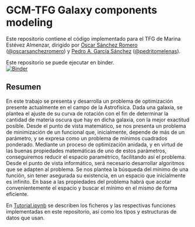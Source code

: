# GCM-TFG Galaxy components modeling

Este repositorio contiene el código implementado para el TFG de Marina Estévez Almenzar, dirigido por
[Óscar Sánchez Romero](https://www.ugr.es/~ossanche) ([@oscarsanchezromero](https://github.com/oscarsanchezromero)) y [Pedro A. García Sánchez](https://www.ugr.es/~pedro) ([@pedritomelenas](https://github.com/pedritomelenas)).

Este repositorio se puede ejecutar en binder.  
[![Binder](https://mybinder.org/badge_logo.svg)](https://mybinder.org/v2/gh/ealmenzar/GCM-TFG/master)

## Resumen

En este trabajo se presenta y desarrolla un problema de optimización presente actualmente en el campo de la Astrofísica. 
Dada una galaxia, se plantea el ajuste de su curva de rotación con el fin de determinar la cantidad de materia oscura que 
hay en dicha galaxia, con la mejor exactitud posible. Desde el punto de vista matemático, se nos presenta un problema de 
minimización de un funcional que, inicialmente, depende de más de un parámetro, y se expresa como un problema de mínimos 
cuadrados ponderado. Mediante un proceso de optimización anidada, y en virtud de las buenas propiedades matemáticas de uno 
de estos parámetros, conseguiremos reducir el espacio paramétrico, facilitando así el problema. Desde el punto de vista 
informático, será necesario desarrollar algoritmos que se adapten al problema. Se nos plantea la búsqueda del mínimo de 
una función, sin tener asegurada su existencia, en un espacio que inicialmente es infinito. En base a las propiedades 
del problema habrá que acotar convenientemente el espacio y buscar el mínimo en el mismo de forma eficiente.

En [Tutorial.ipynb](https://github.com/ealmenzar/GCM-TFG/blob/master/Tutorial.ipynb) se describen los ficheros y las respectivas funciones implementadas en este repositorio, así como los tipos y estructuras de datos que usan.

